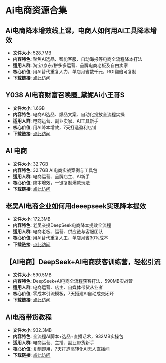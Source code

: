 <!-- CATEGORY: 人工智能/行业应用 -->

# Ai电商资源合集

## Ai电商降本增效线上课，电商人如何用Ai工具降本增效
- **文件大小**: 528.7MB
- **内容特色**: 聚焦AI选品、智能客服、自动海报等电商全流程降本打法
- **适用人群**: 淘宝/京东/拼多多运营、品牌电商老板及自由卖家
- **核心价值**: 用AI替代重复人力，单店月省数千元，ROI翻倍可复制
- **下载链接**: [点此访问](https://pan.quark.cn/s/7224e985e1e7)

## Y038 AI电商财富召唤圈_黛妮Ai小王哥S
- **文件大小**: 1.6GB
- **内容特色**: 电商AI选品、爆品文案、自动化投放全流程实操
- **适用人群**: 电商运营、副业卖家、AI工具新手
- **核心价值**: 用AI降本增效，7天打造盈利店铺
- **下载链接**: [点此访问](https://pan.quark.cn/s/c154cfa4e704)

## AI 电商
- **文件大小**: 32.7GB
- **内容特色**: 32.7GB AI电商实战案例与工具包
- **适用人群**: 电商运营、品牌店主、AI新手
- **核心价值**: 降本增效，一键复制爆款玩法
- **下载链接**: [点此访问](https://pan.quark.cn/s/6f74766ad6af)

## 老吴AI电商企业如何用deeepseek实现降本提效
- **文件大小**: 172.3MB
- **内容特色**: 老吴亲授DeepSeek电商降本提效全流程
- **适用人群**: 电商老板、运营、供应链与客服团队
- **核心价值**: 用AI替代重复人工，单店月省30%成本
- **下载链接**: [点此访问](https://pan.quark.cn/s/042444640a36)

## 【AI电商】DeepSeek+AI电商获客训练营，轻松引流
- **文件大小**: 590.5MB
- **内容特色**: DeepSeek+AI电商全流程获客打法，590MB实战营
- **适用人群**: 电商运营、店主、自媒体带货从业者
- **核心价值**: 零成本引流模板，7天搭建AI自动成交闭环
- **下载链接**: [点此访问](https://pan.quark.cn/s/f3142259a733)

## AI电商带货教程
- **文件大小**: 932.3MB
- **内容特色**: 全流程AI脚本+选品+直播话术，932MB实操包
- **适用人群**: 电商运营、主播、副业带货新手
- **核心价值**: 复制即用，7天打造高转化AI无人直播间
- **下载链接**: [点此访问](https://pan.quark.cn/s/39c41427435a)
